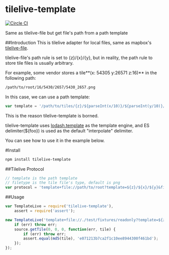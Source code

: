 # tilelive-template

[![Circle CI](https://circleci.com/gh/FuZhenn/tilelive-template.svg?style=svg)](https://circleci.com/gh/FuZhenn/tilelive-template)

Same as tilelive-file but get file's path from a path template

##Introduction
This is tilelive adapter for local files, same as mapbox's [tilelive-file](https://github.com/mapbox/tilelive-file).

tilelive-file's path rule is set to {z}/{x}/{y}, but in reality, the path rule to store tile files is usually arbitrary.

For example, some vendor stores a tile**(x: 54305 y:26571 z:16)** in the following path:

```bash 
/path/to/root/16/5430/2657/5430_2657.png
```

In this case, we can use a path template:
```javascript
var template = '/path/to/tiles/{z}/${parseInt(x/10)}/${parseInt(y/10)}/${x}_${y}.png';
```

This is the reason tilelive-template is borned. 

tilelive-template uses [lodash.template](https://lodash.com/docs#template) as the template engine, and ES delimiter(${foo}) is used as the default "interpolate" delimiter.

You can see how to use it in the example below.

#Install
```bash
npm install tilelive-template
```

##Tilelive Protocol
```javascript
// template is the path template 
// filetype is the tile file's type, default is png
var protocol = 'template+file://path/to/root?template=${z}/${x}/${y}&filetype=png';
```

##Usage
```javascript
var TemplateLive = require('tilelive-template'),
    assert = require('assert');

new TemplateLive('template+file://./test/fixtures/readonly?template=${z}/${x}/${y}&filetype=png', function(err, source) {
    if (err) throw err;
    source.getTile(0, 0, 0, function(err, tile) {
        if (err) throw err;
        assert.equal(md5(tile), 'e071213b7ca2f1c10ee8944300f461bd');        
    });
});

```